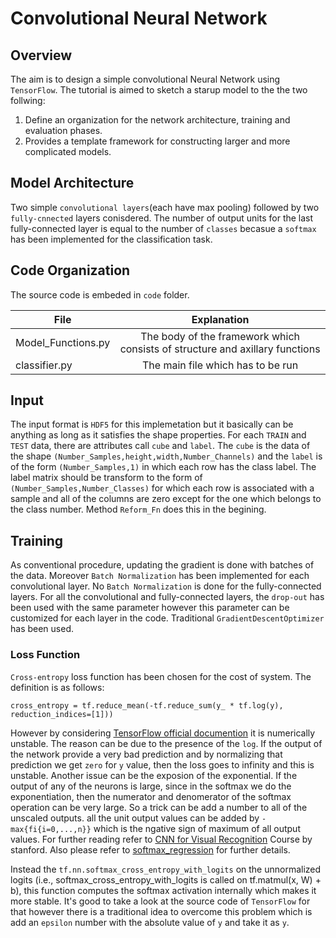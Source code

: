 # Convolutional Neural Network

## Overview

The aim is to design a simple convolutional Neural Network using `TensorFlow`. The tutorial is aimed to sketch a starup model to the the two follwing:

1. Define an organization for the network architecture, training and evaluation phases.
2. Provides a template framework for constructing larger and more complicated models.

## Model Architecture

Two simple `convolutional layers`(each have max pooling) followed by two `fully-cnnected` layers conisdered. The number of output units for the last fully-connected layer is equal to the number of `classes` becasue a `softmax` has been implemented for the classification task.

## Code Organization

The source code is embeded in `code` folder.

| File                | Explanation   |
| ------------------- |:-------------:|
| Model_Functions.py  | The body of the framework which consists of structure and axillary functions |
| classifier.py       | The main file which has to be run |

## Input

The input format is `HDF5` for this implemetation but it basically can be anything as long as it satisfies the shape properties. For each `TRAIN` and `TEST` data, there are attributes call `cube` and `label`. The `cube` is the data of the shape `(Number_Samples,height,width,Number_Channels)` and the `label` is of the form `(Number_Samples,1)` in which each row has the class label. The label matrix should be transform to the form of `(Number_Samples,Number_Classes)` for which each row is associated with a sample and all of the columns are zero except for the one which belongs to the class number. Method `Reform_Fn` does this in the begining.

## Training

As conventional procedure, updating the gradient is done with batches of the data. Moreover `Batch Normalization` has been implemented for each convolutional layer. No `Batch Normalization` is done for the fully-connected layers. For all the convolutional and fully-connected layers, the `drop-out` has been used with the same parameter however this parameter can be customized for each layer in the code. Traditional `GradientDescentOptimizer` has been used.

### Loss Function

`Cross-entropy` loss function has been chosen for the cost of system. The definition is as follows:
```
cross_entropy = tf.reduce_mean(-tf.reduce_sum(y_ * tf.log(y), reduction_indices=[1]))
```
However by considering [TensorFlow official documention](https://www.tensorflow.org/versions/r0.11/tutorials/mnist/beginners/index.html#mnist-for-ml-beginners) it is numerically unstable. The reason can be due to the presence of the `log`. If the output of the network provide a very bad prediction and by normalizing that prediction we get `zero` for `y` value, then the loss goes to infinity and this is unstable. Another issue can be the exposion of the exponential. If the output of any of the neurons is large, since in the softmax we do the exponentiation, then the numerator and denomerator of the softmax operation can be very large. So a trick can be add a number to all of the unscaled outputs. all the unit output values can be added by `-max{fi{i=0,...,n}}` which is the ngative sign of maximum of all output values. For further reading refer to [CNN for Visual Recognition](http://cs231n.github.io/linear-classify/) Course by stanford. Also please refer to [softmax_regression](http://ufldl.stanford.edu/wiki/index.php/Softmax_Regression) for further details.

Instead the `tf.nn.softmax_cross_entropy_with_logits` on the unnormalized logits (i.e.,  softmax_cross_entropy_with_logits is called on tf.matmul(x, W) + b), this function computes the softmax activation internally which makes it more stable. It's good to take a look at the source code of `TensorFlow` for that however there is a traditional idea to overcome this problem which is add an `epsilon` number with the absolute value of `y` and take it as `y`.
